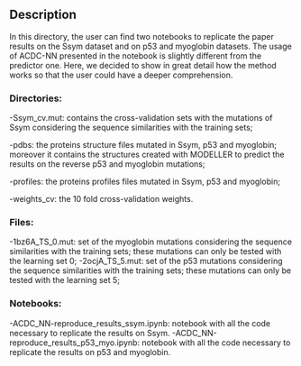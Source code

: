 ## Description
In this directory, the user can find two notebooks to replicate the paper results on the Ssym dataset and on p53 and myoglobin datasets.
The usage of ACDC-NN presented in the notebook is slightly different from the predictor one. Here, we decided to show in great detail how the method works so that the user could have a deeper comprehension.

### Directories:

  -Ssym_cv.mut: contains the cross-validation sets with the mutations of Ssym considering the sequence similarities with the training sets;
  
  -pdbs: the proteins structure files mutated in Ssym, p53 and myoglobin; moreover it contains the structures created with MODELLER to predict the results on the reverse p53 and myoglobin mutations; 
  
  -profiles: the proteins profiles files mutated in Ssym, p53 and myoglobin;
  
  -weights_cv: the 10 fold cross-validation weights.

### Files:
  -1bz6A_TS_0.mut: set of the myoglobin mutations considering the sequence similarities with the training sets; these mutations can only be tested with the learning set 0;
  -2ocjA_TS_5.mut: set of the p53 mutations considering the sequence similarities with the training sets; these mutations can only be tested with the learning set 5;

### Notebooks:
  -ACDC_NN-reproduce_results_ssym.ipynb: notebook with all the code necessary to replicate the results on Ssym. 
  -ACDC_NN-reproduce_results_p53_myo.ipynb: notebook with all the code necessary to replicate the results on p53 and myoglobin. 

